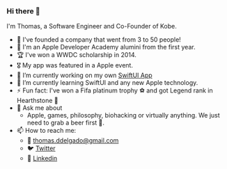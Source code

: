 ### Hi there 👋

I'm Thomas, a Software Engineer and Co-Founder of Kobe. 

- 🚀 I've founded a company that went from 3 to 50 people!
- 🍎 I'm an Apple Developer Academy alumini from the first year. 
- 🏆 I've won a WWDC scholarship in 2014.
- 🎖 My app was featured in a Apple event. 
- 🔭 I’m currently working on my own [SwiftUI App](https://apps.apple.com/br/app/id1553102001)
- 🌱 I’m currently learning SwiftUI and any new Apple technology.
- ⚡ Fun fact: I've won a Fifa platinum trophy ⚽️ and got Legend rank in Hearthstone 🎴
- 💬 Ask me about
  - Apple, games, philosophy, biohacking or virtually anything. We just need to grab a beer first 🍺.
- 📫 How to reach me: 
  - 📧 thomas.ddelgado@gmail.com
  - 🐦 [Twitter](https://twitter.com/delgadoThomas)
  - 💼 [Linkedin](https://www.linkedin.com/in/thomasdelgado)
